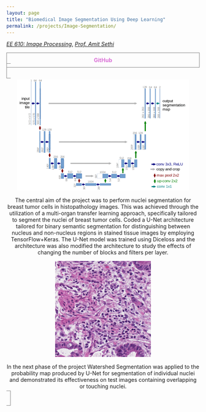 ```yaml
---
layout: page
title: "Biomedical Image Segmentation Using Deep Learning"
permalink: /projects/Image-Segmentation/
---
```



  [_EE 610: Image Processing_](https://www.ee.iitb.ac.in/web/course_lists/ee-610-image-processing/), [_Prof. Amit Sethi_](https://www.ee.iitb.ac.in/~asethi/)
  
<div style="display: flex;">
    <a href="https://github.com/Vansh28Kapoor/BIOMEDICAL-IMAGE-SEGMENTATION-USING-DEEP-LEARNING" style="flex: 1; padding: 10px; border: 1px solid grey; text-align: center; text-decoration: none;">
        <div style="font-weight: bold; color: orchid;">GitHub</div>
</div>
      
<br>

<p align="center">
    <img width="450"  src="/img/U-net.png">
</p>


The central aim of the project was to perform nuclei segmentation for breast tumor cells in histopathology images.
This was achieved through the utilization of a multi-organ transfer learning approach, specifically tailored to segment the nuclei of breast tumor cells. Coded a U-Net architecture tailored for binary semantic segmentation for distinguishing between nucleus and non-nucleus regions in stained tissue images by employing TensorFlow+Keras. The U-Net model was trained using Diceloss and the architecture was also modified the architecture to study the effects of changing the number of blocks and filters per layer.

<p align="center">
    <img width="250" height="250" src="/assets/img/Bio.gif">
</p>

In the next phase of the project Watershed Segmentation was applied to the probability map produced by U-Net for segmentation of individual nuclei and demonstrated its effectiveness on test images containing overlapping or touching nuclei.
